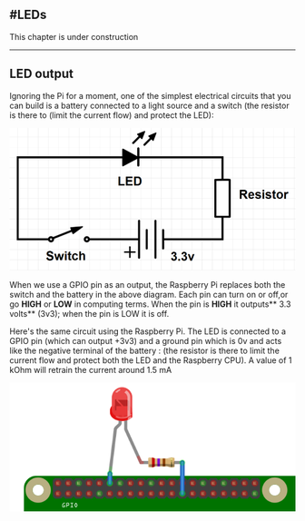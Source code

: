 #LEDs
---

This chapter is under construction

---
## LED output

Ignoring the Pi for a moment, one of the simplest electrical circuits that you can build is a battery connected to a light source and a switch (the resistor is there to (limit the current flow) and protect the LED):

![](simple-circuit.png)

When we use a GPIO pin as an output, the Raspberry Pi replaces both the switch and the battery in the above diagram. Each pin can turn on or off,or go **HIGH** or **LOW** in computing terms. When the pin is **HIGH** it outputs** 3.3 volts** (3v3); when the pin is LOW it is off.

Here's the same circuit using the Raspberry Pi. The LED is connected to a GPIO pin (which can output +3v3) and a ground pin which is 0v and acts like the negative terminal of the battery :
 (the resistor is there to limit the current flow and protect both the LED and the Raspberry CPU). A value of 1 kOhm will retrain the current around 1.5 mA

![](gpio-led-pi2.png)
 
